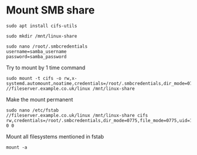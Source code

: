 # Mount SMB share

```
sudo apt install cifs-utils
```
```
sudo mkdir /mnt/linux-share
```
```
sudo nano /root/.smbcredentials
username=samba_username
password=samba_password
```
Try to mount by 1 time command
```
sudo mount -t cifs -o rw,x-systemd.automount,noatime,credentials=/root/.smbcredentials,dir_mode=0775,file_mode=0775,uid=1000,gid=1000 //fileserver.example.co.uk/linux /mnt/linux-share
```
Make the mount permanent
```
sudo nano /etc/fstab
//fileserver.example.co.uk/linux /mnt/linux-share cifs rw,credentials=/root/.smbcredentials,dir_mode=0775,file_mode=0775,uid=1000,gid=1000 0 0
```
Mount all filesystems mentioned in fstab
```
mount -a
```